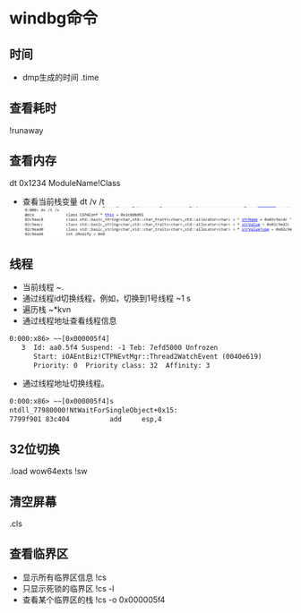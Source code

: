 # windbg命令

## 时间
* dmp生成的时间
  .time
## 查看耗时
!runaway

## 查看内存
dt 0x1234 ModuleName!Class

* 查看当前栈变量
dt /v /t
![picture 1](../../images/386cab651f90dcbd19af3ce2d74629c8dd2032ff3401ae21f16ab778d2344434.png)  

## 线程
* 当前线程
  ~.
* 通过线程id切换线程，例如，切换到1号线程
  ~1 s
* 遍历栈
  ~*kvn
* 通过线程地址查看线程信息
```
0:000:x86> ~~[0x000005f4]
   3  Id: aa0.5f4 Suspend: -1 Teb: 7efd5000 Unfrozen
      Start: iOAEntBiz!CTPNEvtMgr::Thread2WatchEvent (0040e619)
      Priority: 0  Priority class: 32  Affinity: 3
```
* 通过线程地址切换线程。
```
0:000:x86> ~~[0x000005f4]s
ntdll_77980000!NtWaitForSingleObject+0x15:
7799f901 83c404          add     esp,4
```

## 32位切换
.load wow64exts
!sw

## 清空屏幕
.cls

## 查看临界区
* 显示所有临界区信息
  !cs
* 只显示死锁的临界区
  !cs -l
* 查看某个临界区的栈
  !cs -o 0x000005f4